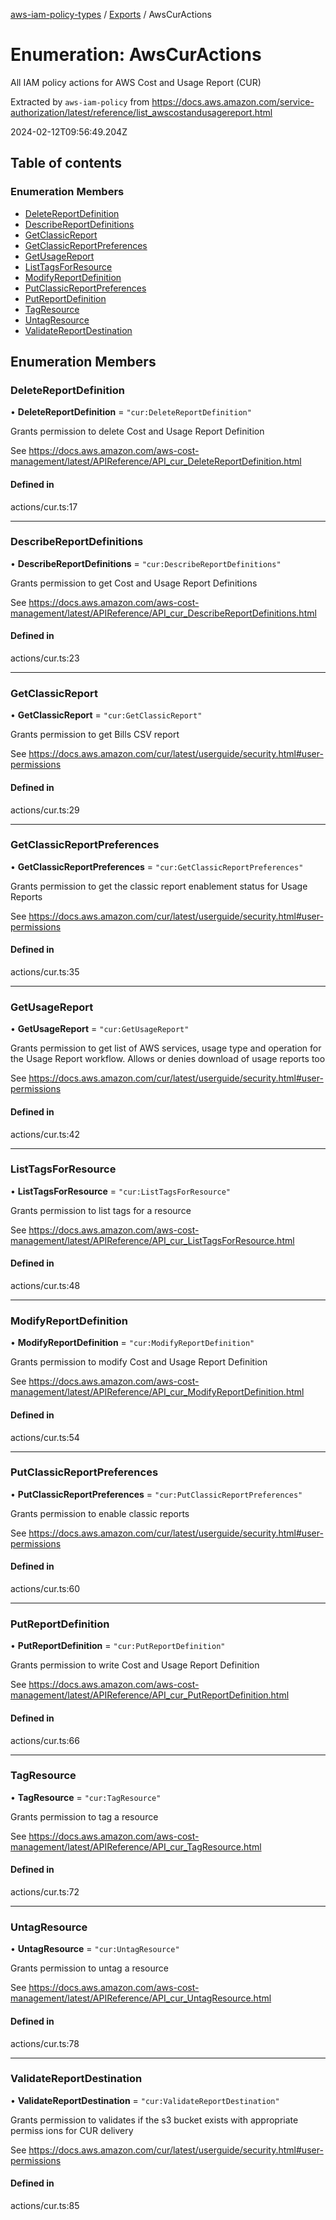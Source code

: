 [aws-iam-policy-types](../README.md) / [Exports](../modules.md) / AwsCurActions

# Enumeration: AwsCurActions

All IAM policy actions for AWS Cost and Usage Report (CUR)

Extracted by `aws-iam-policy` from
https://docs.aws.amazon.com/service-authorization/latest/reference/list_awscostandusagereport.html

2024-02-12T09:56:49.204Z

## Table of contents

### Enumeration Members

- [DeleteReportDefinition](AwsCurActions.md#deletereportdefinition)
- [DescribeReportDefinitions](AwsCurActions.md#describereportdefinitions)
- [GetClassicReport](AwsCurActions.md#getclassicreport)
- [GetClassicReportPreferences](AwsCurActions.md#getclassicreportpreferences)
- [GetUsageReport](AwsCurActions.md#getusagereport)
- [ListTagsForResource](AwsCurActions.md#listtagsforresource)
- [ModifyReportDefinition](AwsCurActions.md#modifyreportdefinition)
- [PutClassicReportPreferences](AwsCurActions.md#putclassicreportpreferences)
- [PutReportDefinition](AwsCurActions.md#putreportdefinition)
- [TagResource](AwsCurActions.md#tagresource)
- [UntagResource](AwsCurActions.md#untagresource)
- [ValidateReportDestination](AwsCurActions.md#validatereportdestination)

## Enumeration Members

### DeleteReportDefinition

• **DeleteReportDefinition** = ``"cur:DeleteReportDefinition"``

Grants permission to delete Cost and Usage Report Definition

See https://docs.aws.amazon.com/aws-cost-management/latest/APIReference/API_cur_DeleteReportDefinition.html

#### Defined in

actions/cur.ts:17

___

### DescribeReportDefinitions

• **DescribeReportDefinitions** = ``"cur:DescribeReportDefinitions"``

Grants permission to get Cost and Usage Report Definitions

See https://docs.aws.amazon.com/aws-cost-management/latest/APIReference/API_cur_DescribeReportDefinitions.html

#### Defined in

actions/cur.ts:23

___

### GetClassicReport

• **GetClassicReport** = ``"cur:GetClassicReport"``

Grants permission to get Bills CSV report

See https://docs.aws.amazon.com/cur/latest/userguide/security.html#user-permissions

#### Defined in

actions/cur.ts:29

___

### GetClassicReportPreferences

• **GetClassicReportPreferences** = ``"cur:GetClassicReportPreferences"``

Grants permission to get the classic report enablement status for Usage Reports

See https://docs.aws.amazon.com/cur/latest/userguide/security.html#user-permissions

#### Defined in

actions/cur.ts:35

___

### GetUsageReport

• **GetUsageReport** = ``"cur:GetUsageReport"``

Grants permission to get list of AWS services, usage type and operation for the
Usage Report workflow. Allows or denies download of usage reports too

See https://docs.aws.amazon.com/cur/latest/userguide/security.html#user-permissions

#### Defined in

actions/cur.ts:42

___

### ListTagsForResource

• **ListTagsForResource** = ``"cur:ListTagsForResource"``

Grants permission to list tags for a resource

See https://docs.aws.amazon.com/aws-cost-management/latest/APIReference/API_cur_ListTagsForResource.html

#### Defined in

actions/cur.ts:48

___

### ModifyReportDefinition

• **ModifyReportDefinition** = ``"cur:ModifyReportDefinition"``

Grants permission to modify Cost and Usage Report Definition

See https://docs.aws.amazon.com/aws-cost-management/latest/APIReference/API_cur_ModifyReportDefinition.html

#### Defined in

actions/cur.ts:54

___

### PutClassicReportPreferences

• **PutClassicReportPreferences** = ``"cur:PutClassicReportPreferences"``

Grants permission to enable classic reports

See https://docs.aws.amazon.com/cur/latest/userguide/security.html#user-permissions

#### Defined in

actions/cur.ts:60

___

### PutReportDefinition

• **PutReportDefinition** = ``"cur:PutReportDefinition"``

Grants permission to write Cost and Usage Report Definition

See https://docs.aws.amazon.com/aws-cost-management/latest/APIReference/API_cur_PutReportDefinition.html

#### Defined in

actions/cur.ts:66

___

### TagResource

• **TagResource** = ``"cur:TagResource"``

Grants permission to tag a resource

See https://docs.aws.amazon.com/aws-cost-management/latest/APIReference/API_cur_TagResource.html

#### Defined in

actions/cur.ts:72

___

### UntagResource

• **UntagResource** = ``"cur:UntagResource"``

Grants permission to untag a resource

See https://docs.aws.amazon.com/aws-cost-management/latest/APIReference/API_cur_UntagResource.html

#### Defined in

actions/cur.ts:78

___

### ValidateReportDestination

• **ValidateReportDestination** = ``"cur:ValidateReportDestination"``

Grants permission to validates if the s3 bucket exists with appropriate permiss
ions for CUR delivery

See https://docs.aws.amazon.com/cur/latest/userguide/security.html#user-permissions

#### Defined in

actions/cur.ts:85
